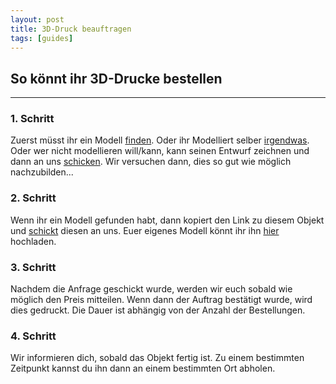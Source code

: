 ```yaml
---
layout: post
title: 3D-Druck beauftragen
tags: [guides]
---
```


## So könnt ihr 3D-Drucke bestellen

---

### 1. Schritt

Zuerst müsst ihr ein Modell [finden][Modelle-Finden].
Oder ihr Modelliert selber [irgendwas][Modellieren].
Oder wer nicht modellieren will/kann, kann seinen Entwurf zeichnen und dann an uns [schicken][Modelling-serv-Beta]. Wir versuchen dann, dies so gut wie möglich nachzubilden...

### 2. Schritt

Wenn ihr ein Modell gefunden habt, dann kopiert den Link zu diesem Objekt und [schickt][Bestellungen] diesen an uns.
Euer eigenes Modell könnt ihr ihn [hier][model-upload] hochladen.

### 3. Schritt

Nachdem die Anfrage geschickt wurde, werden wir euch sobald wie möglich den Preis mitteilen. Wenn dann der Auftrag bestätigt wurde, wird dies gedruckt. Die Dauer ist abhängig von der Anzahl der Bestellungen.

### 4. Schritt

Wir informieren dich, sobald das Objekt fertig ist. Zu einem bestimmten Zeitpunkt kannst du ihn dann an einem bestimmten Ort abholen.


[Modelle-Finden]: /3D-Modelle
[Modellieren]: /Modellierung
[Modelling-serv-Beta]: /Custom_models
[Bestellungen]: /Bestellen
[model-upload]: /Bestellen
